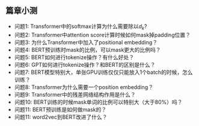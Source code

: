 ## 篇章小测
* 问题1: Transformer中的softmax计算为什么需要除以$d_k$?
* 问题2: Transformer中attention score计算时候如何mask掉padding位置？
* 问题3: 为什么Transformer中加入了positional embedding？
* 问题4: BERT预训练时mask的比例，可以mask更大的比例吗？
* 问题5: BERT如何进行tokenize操作？有什么好处？
* 问题6: GPT如何进行tokenize操作？和BERT的区别是什么？
* 问题7: BERT模型特别大，单张GPU训练仅仅只能放入1个batch的时候，怎么训练？
* 问题8: Transformer为什么需要一个position embedding？
* 问题9: Transformer中的残差网络结构作用是什么？
* 问题10: BERT训练的时候mask单词的比例可以特别大（大于80%）吗？
* 问题11: BERT预训练是如何做mask的？
* 问题11: word2vec到BERT改进了什么？